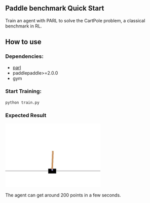 ## Paddle benchmark Quick Start
Train an agent with PARL to solve the CartPole problem, a classical benchmark in RL.

## How to use
### Dependencies:

+ [parl](https://github.com/PaddlePaddle/PARL)
+ paddlepaddle>=2.0.0
+ gym

### Start Training:
```
python train.py  
```

### Expected Result
<img src="performance.gif" width = "300" height ="200" alt="result"/>

The agent can get around 200 points in a few seconds.

